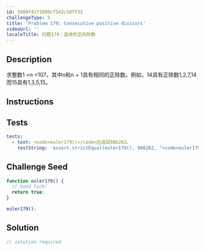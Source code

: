 ```yaml
---
id: 5900f41f1000cf542c50ff32
challengeType: 5
title: 'Problem 179: Consecutive positive divisors'
videoUrl: ''
localeTitle: 问题179：连续的正向除数
---
```


## Description
<section id="description">求整数1 &lt;n &lt;107，其中n和n + 1具有相同的正除数。例如，14具有正除数1,2,7,14而15具有1,3,5,15。 </section>

## Instructions
<section id="instructions">
</section>

## Tests
<section id='tests'>

```yml
tests:
  - text: <code>euler179()</code>应返回986262。
    testString: 'assert.strictEqual(euler179(), 986262, "<code>euler179()</code> should return 986262.");'

```

</section>

## Challenge Seed
<section id='challengeSeed'>

<div id='js-seed'>

```js
function euler179() {
  // Good luck!
  return true;
}

euler179();

```

</div>



</section>

## Solution
<section id='solution'>

```js
// solution required
```
</section>

